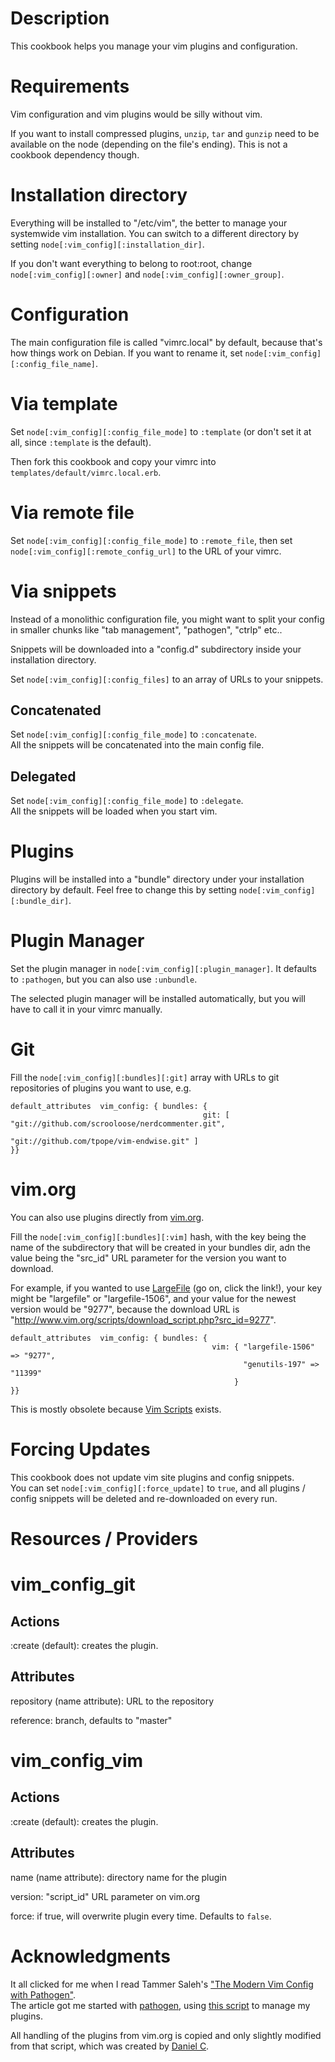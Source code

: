 Description
===========

This cookbook helps you manage your vim plugins and configuration.

Requirements
============

Vim configuration and vim plugins would be silly without vim.

If you want to install compressed plugins, `unzip`, `tar` and `gunzip` need to be available on the node (depending on the file's ending). This is not a cookbook dependency though.

Installation directory
======================

Everything will be installed to "/etc/vim", the better to manage your systemwide vim installation. You can switch to a different directory by setting `node[:vim_config][:installation_dir]`.

If you don't want everything to belong to root:root, change `node[:vim_config][:owner]` and `node[:vim_config][:owner_group]`.

Configuration
=============

The main configuration file is called "vimrc.local" by default, because that's how things work on Debian. If you want to rename it, set `node[:vim_config][:config_file_name]`.

# Via template

Set `node[:vim_config][:config_file_mode]` to `:template` (or don't set it at all, since `:template` is the default).

Then fork this cookbook and copy your vimrc into `templates/default/vimrc.local.erb`.

# Via remote file

Set `node[:vim_config][:config_file_mode]` to `:remote_file`, then set `node[:vim_config][:remote_config_url]` to the URL of your vimrc.

# Via snippets

Instead of a monolithic configuration file, you might want to split your config in smaller chunks like "tab management", "pathogen", "ctrlp" etc..

Snippets will be downloaded into a "config.d" subdirectory inside your installation directory.

Set `node[:vim_config][:config_files]` to an array of URLs to your snippets.

## Concatenated

Set `node[:vim_config][:config_file_mode]` to `:concatenate`.  
All the snippets will be concatenated into the main config file.

## Delegated

Set `node[:vim_config][:config_file_mode]` to `:delegate`.  
All the snippets will be loaded when you start vim.

Plugins
=======

Plugins will be installed into a "bundle" directory under your installation directory by default. Feel free to change this by setting `node[:vim_config][:bundle_dir]`.

# Plugin Manager

Set the plugin manager in `node[:vim_config][:plugin_manager]`. It defaults to `:pathogen`, but you can also use `:unbundle`.

The selected plugin manager will be installed automatically, but you will have to call it in your vimrc manually.

# Git

Fill the `node[:vim_config][:bundles][:git]` array with URLs to git repositories of plugins you want to use, e.g.

    default_attributes  vim_config: { bundles: { 
                                               git: [ "git://github.com/scrooloose/nerdcommenter.git",
                                                      "git://github.com/tpope/vim-endwise.git" ] 
    }}

# vim.org

You can also use plugins directly from [vim.org](http://vim.org).  

Fill the `node[:vim_config][:bundles][:vim]` hash, with the key being the name of the subdirectory that will be created in your bundles dir, adn the value being the "src_id" URL parameter for the version you want to download.

For example, if you wanted to use [LargeFile](http://www.vim.org/scripts/script.php?script_id=1506) (go on, click the link!), your key might be "largefile" or "largefile-1506", and your value for the newest version would be "9277", because the download URL is "http://www.vim.org/scripts/download_script.php?src_id=9277".

    default_attributes  vim_config: { bundles: { 
                                                 vim: { "largefile-1506" => "9277",
                                                        "genutils-197" => "11399"
                                                      } 
    }}

This is mostly obsolete because [Vim Scripts](http://vim-scripts.org) exists.

Forcing Updates
===============

This cookbook does not update vim site plugins and config snippets.  
You can set `node[:vim_config][:force_update]` to `true`, and all plugins / config snippets will be deleted and re-downloaded on every run.


Resources / Providers
=====================

# vim_config_git

## Actions

:create (default): creates the plugin.

## Attributes

repository (name attribute): URL to the repository

reference: branch, defaults to "master"

# vim_config_vim

## Actions

:create (default): creates the plugin.

## Attributes

name (name attribute): directory name for the plugin

version: "script_id" URL parameter on vim.org

force: if true, will overwrite plugin every time. Defaults to `false`.

Acknowledgments
===============

It all clicked for me when I read Tammer Saleh's ["The Modern Vim Config with Pathogen"](http://tammersaleh.com/posts/the-modern-vim-config-with-pathogen).  
The article got me started with [pathogen](https://github.com/tpope/vim-pathogen), using [this script](https://gist.github.com/593551) to manage my plugins.

All handling of the plugins from vim.org is copied and only slightly modified from that script, which was created by [Daniel C](https://github.com/theosp).
